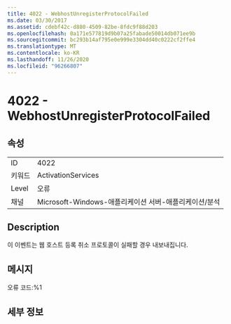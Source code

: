 ```yaml
---
title: 4022 - WebhostUnregisterProtocolFailed
ms.date: 03/30/2017
ms.assetid: cdebf42c-d880-4509-82be-8fdc9f88d203
ms.openlocfilehash: 0a171e577819d9b07a25fabade50014db071ee9b
ms.sourcegitcommit: bc293b14af795e0e999e3304dd40c0222cf2ffe4
ms.translationtype: MT
ms.contentlocale: ko-KR
ms.lasthandoff: 11/26/2020
ms.locfileid: "96266807"
---
```

# <a name="4022---webhostunregisterprotocolfailed"></a>4022 - WebhostUnregisterProtocolFailed

## <a name="properties"></a>속성  
  
|||  
|-|-|  
|ID|4022|  
|키워드|ActivationServices|  
|Level|오류|  
|채널|Microsoft-Windows-애플리케이션 서버-애플리케이션/분석|  
  
## <a name="description"></a>Description  

 이 이벤트는 웹 호스트 등록 취소 프로토콜이 실패할 경우 내보내집니다.  
  
## <a name="message"></a>메시지  

 오류 코드:%1  
  
## <a name="details"></a>세부 정보
